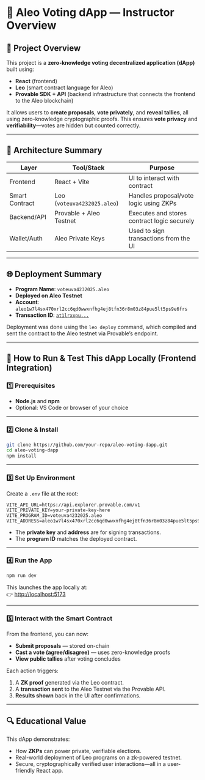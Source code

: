 # 🧾 Aleo Voting dApp — Instructor Overview

## 🧠 Project Overview

This project is a **zero-knowledge voting decentralized application (dApp)** built using:

- **React** (frontend)
- **Leo** (smart contract language for Aleo)
- **Provable SDK + API** (backend infrastructure that connects the frontend to the Aleo blockchain)

It allows users to **create proposals**, **vote privately**, and **reveal tallies**, all using zero-knowledge cryptographic proofs. This ensures **vote privacy** and **verifiability**—votes are hidden but counted correctly.

---

## 🧱 Architecture Summary

| Layer         | Tool/Stack          | Purpose |
|---------------|---------------------|---------|
| Frontend      | React + Vite        | UI to interact with contract |
| Smart Contract| Leo (`voteuva4232025.aleo`) | Handles proposal/vote logic using ZKPs |
| Backend/API   | Provable + Aleo Testnet | Executes and stores contract logic securely |
| Wallet/Auth   | Aleo Private Keys   | Used to sign transactions from the UI |

---

## 🌐 Deployment Summary

- **Program Name**: `voteuva4232025.aleo`
- **Deployed on Aleo Testnet**
- **Account**: `aleo1w7l4sx470xrl2cc6qd0wwxnfhg4ej8tfn36r8m03z84pue5lt5ps9e6frs`
- **Transaction ID**: [`at1lrxxpu...`](https://testnet.explorer.provable.com/transaction/at1lrxxpu4cj9zvkxq8ngcd5jym5etk8usjsw20dwkwgvy5mqjrqyxq4vlkg2)

Deployment was done using the `leo deploy` command, which compiled and sent the contract to the Aleo testnet via Provable’s endpoint.

---

## 🧪 How to Run & Test This dApp Locally (Frontend Integration)

### 1️⃣ Prerequisites

- **Node.js** and **npm**
- Optional: VS Code or browser of your choice

---

### 2️⃣ Clone & Install

```bash
git clone https://github.com/your-repo/aleo-voting-dapp.git
cd aleo-voting-dapp
npm install
```

---

### 3️⃣ Set Up Environment

Create a `.env` file at the root:

```env
VITE_API_URL=https://api.explorer.provable.com/v1
VITE_PRIVATE_KEY=your-private-key-here
VITE_PROGRAM_ID=voteuva4232025.aleo
VITE_ADDRESS=aleo1w7l4sx470xrl2cc6qd0wwxnfhg4ej8tfn36r8m03z84pue5lt5ps9e6frs
```

- The **private key** and **address** are for signing transactions.
- The **program ID** matches the deployed contract.

---

### 4️⃣ Run the App

```bash
npm run dev
```

This launches the app locally at:  
👉 [http://localhost:5173](http://localhost:5173)

---

### 5️⃣ Interact with the Smart Contract

From the frontend, you can now:

- **Submit proposals** — stored on-chain
- **Cast a vote (agree/disagree)** — uses zero-knowledge proofs
- **View public tallies** after voting concludes

Each action triggers:
1. A **ZK proof** generated via the Leo contract.
2. A **transaction sent** to the Aleo Testnet via the Provable API.
3. **Results shown** back in the UI after confirmations.

---

## 🔍 Educational Value

This dApp demonstrates:
- How **ZKPs** can power private, verifiable elections.
- Real-world deployment of Leo programs on a zk-powered testnet.
- Secure, cryptographically verified user interactions—all in a user-friendly React app.

